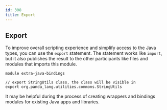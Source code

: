 ```yaml
---
id: 308
title: Export
---
```


## Export
To improve overall scripting experience and simplify access to the Java types, you can use the `export` statement. 
The statement works like `import`, but it also publishes the result to the other participants like files and modules that imports this module.

```panda
module extra-java-bindings

// export StringUtils class, the class will be visible in 
export org.panda_lang.utilities.commons.StringUtils
```

It may be helpful during the process of creating wrappers and bindings modules for existing Java apps and libraries.